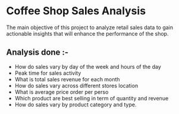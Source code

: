 
# Coffee Shop Sales Analysis

The main objective of this project to analyze retail sales data to gain actionable insights that will enhance the performance of the shop.



## Analysis done :-

- How do sales vary by day of the week and hours of the day
- Peak time for sales activity
- What is total sales revenue for each month
- How do sales vary across different stores location
- What is average price order per perso
- Which product are best selling in term of quantity and revenue
- How do sales vary by product category and type.

